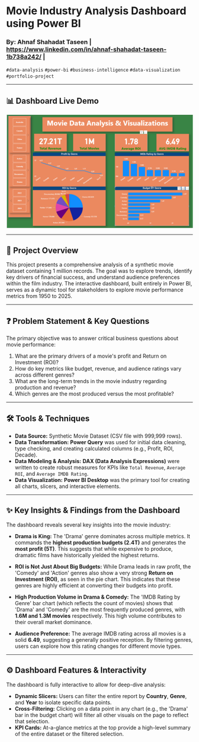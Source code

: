 # Movie Industry Analysis Dashboard using Power BI

### By: Ahnaf Shahadat Taseen | https://www.linkedin.com/in/ahnaf-shahadat-taseen-1b738a242/ | 

`#data-analysis` `#power-bi` `#business-intelligence` `#data-visualization` `#portfolio-project`

---

## 📊 Dashboard Live Demo


![Movie Analysis Dashboard](Capture.PNG)


---

## 📝 Project Overview

This project presents a comprehensive analysis of a synthetic movie dataset containing 1 million records. The goal was to explore trends, identify key drivers of financial success, and understand audience preferences within the film industry. The interactive dashboard, built entirely in Power BI, serves as a dynamic tool for stakeholders to explore movie performance metrics from 1950 to 2025.

---

## ❓ Problem Statement & Key Questions

The primary objective was to answer critical business questions about movie performance:
1.  What are the primary drivers of a movie's profit and Return on Investment (ROI)?
2.  How do key metrics like budget, revenue, and audience ratings vary across different genres?
3.  What are the long-term trends in the movie industry regarding production and revenue?
4.  Which genres are the most produced versus the most profitable?

---

## 🛠️ Tools & Techniques

* **Data Source:** Synthetic Movie Dataset (CSV file with 999,999 rows).
* **Data Transformation:** **Power Query** was used for initial data cleaning, type checking, and creating calculated columns (e.g., Profit, ROI, Decade).
* **Data Modeling & Analysis:** **DAX (Data Analysis Expressions)** were written to create robust measures for KPIs like `Total Revenue`, `Average ROI`, and `Average IMDB Rating`.
* **Data Visualization:** **Power BI Desktop** was the primary tool for creating all charts, slicers, and interactive elements.

---

## ✨ Key Insights & Findings from the Dashboard

The dashboard reveals several key insights into the movie industry:

* **Drama is King:** The 'Drama' genre dominates across multiple metrics. It commands the **highest production budgets (2.4T)** and generates the **most profit (5T)**. This suggests that while expensive to produce, dramatic films have historically yielded the highest returns.

* **ROI is Not Just About Big Budgets:** While Drama leads in raw profit, the 'Comedy' and 'Action' genres also show a very strong **Return on Investment (ROI)**, as seen in the pie chart. This indicates that these genres are highly efficient at converting their budgets into profit.

* **High Production Volume in Drama & Comedy:** The 'IMDB Rating by Genre' bar chart (which reflects the count of movies) shows that 'Drama' and 'Comedy' are the most frequently produced genres, with **1.6M and 1.3M movies** respectively. This high volume contributes to their overall market dominance.

* **Audience Preference:** The average IMDB rating across all movies is a solid **6.49**, suggesting a generally positive reception. By filtering genres, users can explore how this rating changes for different movie types.

---

## ⚙️ Dashboard Features & Interactivity

The dashboard is fully interactive to allow for deep-dive analysis:

* **Dynamic Slicers:** Users can filter the entire report by **Country**, **Genre**, and **Year** to isolate specific data points.
* **Cross-Filtering:** Clicking on a data point in any chart (e.g., the 'Drama' bar in the budget chart) will filter all other visuals on the page to reflect that selection.
* **KPI Cards:** At-a-glance metrics at the top provide a high-level summary of the entire dataset or the filtered selection.
